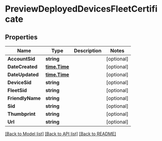 # PreviewDeployedDevicesFleetCertificate

## Properties

Name | Type | Description | Notes
------------ | ------------- | ------------- | -------------
**AccountSid** | **string** |  | [optional] 
**DateCreated** | [**time.Time**](time.Time.md) |  | [optional] 
**DateUpdated** | [**time.Time**](time.Time.md) |  | [optional] 
**DeviceSid** | **string** |  | [optional] 
**FleetSid** | **string** |  | [optional] 
**FriendlyName** | **string** |  | [optional] 
**Sid** | **string** |  | [optional] 
**Thumbprint** | **string** |  | [optional] 
**Url** | **string** |  | [optional] 

[[Back to Model list]](../README.md#documentation-for-models) [[Back to API list]](../README.md#documentation-for-api-endpoints) [[Back to README]](../README.md)


